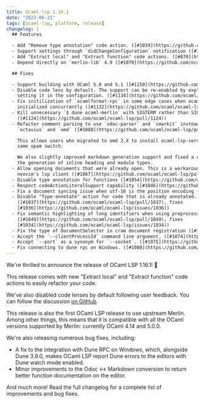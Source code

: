 ```yaml
---
title: Ocaml-lsp 1.16.1
date: "2023-06-21"
tags: [ocaml-lsp, platform, release]
changelog: |
  ## Features

  - Add "Remove type annotation" code action. ([#1039](https://github.com/ocaml/ocaml-lsp/pull/1039))
  - Support settings through `didChangeConfiguration` notification ([#1103](https://github.com/ocaml/ocaml-lsp/pull/1103))
  - Add "Extract local" and "Extract function" code actions. ([#870](https://github.com/ocaml/ocaml-lsp/pull/870))
  - Depend directly on `merlin-lib` 4.9 ([#1070](https://github.com/ocaml/ocaml-lsp/pull/1070))

  ## Fixes

  - Support building with OCaml 5.0 and 5.1 ([#1150](https://github.com/ocaml/ocaml-lsp/pull/1150))
  - Disable code lens by default. The support can be re-enabled by explicitly
    setting it in the configuration. ([#1134](https://github.com/ocaml/ocaml-lsp/pull/1134))
  - Fix initilization of `ocamlformat-rpc` in some edge cases when ocamlformat is
    initialized concurrently ([#1132](https://github.com/ocaml/ocaml-lsp/pull/1132))
  - Kill unnecessary `$ dune ocaml-merlin` with SIGTERM rather than SIGKILL
    ([#1124](https://github.com/ocaml/ocaml-lsp/pull/1124))
  - Refactor comment parsing to use `odoc-parser` and `cmarkit` instead of
    `octavius` and `omd` ([#1088](https://github.com/ocaml/ocaml-lsp/pull/1088))

    This allows users who migrated to omd 2.X to install ocaml-lsp-server in the
    same opam switch.

    We also slightly improved markdown generation support and fixed a couple in
    the generation of inline heading and module types.
  - Allow opening documents that were already open. This is a workaround for
    neovim's lsp client ([#1067](https://github.com/ocaml/ocaml-lsp/pull/1067))
  - Disable type annotation for functions ([#1054](https://github.com/ocaml/ocaml-lsp/pull/1054))
  - Respect codeActionLiteralSupport capability ([#1046](https://github.com/ocaml/ocaml-lsp/pull/1046))
  - Fix a document syncing issue when utf-16 is the position encoding ([#1004](https://github.com/ocaml/ocaml-lsp/pull/1004))
  - Disable "Type-annotate" action for code that is already annotated.
    ([#1037](https://github.com/ocaml/ocaml-lsp/pull/1037), fixes
    [#1036](https://github.com/ocaml/ocaml-lsp/issues/1036))
  - Fix semantic highlighting of long identifiers when using preprocessors
    ([#1049](https://github.com/ocaml/ocaml-lsp/pull/1049), fixes
    [#1034](https://github.com/ocaml/ocaml-lsp/issues/1034))
  - Fix the type of DocumentSelector in cram document registration ([#1068](https://github.com/ocaml/ocaml-lsp/pull/1068))
  - Accept the `--clientProcessId` command line argument. ([#1074](https://github.com/ocaml/ocaml-lsp/pull/1074))
  - Accept `--port` as a synonym for `--socket`. ([#1075](https://github.com/ocaml/ocaml-lsp/pull/1075))
  - Fix connecting to dune rpc on Windows. ([#1080](https://github.com/ocaml/ocaml-lsp/pull/1080))
---
```


We're thrilled to announce the release of OCaml LSP 1.16.1! 🎉

This release comes with new "Extract local" and "Extract function" code actions
to easily refactor your code.

We've also disabled code lenses by default following user feedback. You can
follow the discussion
[on GitHub](https://github.com/ocaml/ocaml-lsp/pull/1134).

This release is also the first OCaml LSP release to use upstream Merlin. Among
other things, this means that it is compatible with all the OCaml versions
supported by Merlin: currently OCaml 4.14 and 5.0.0.

We're also releasing numerous bug fixes, including:

- A fix to the integration with Dune RPC on Windows, which, alongside Dune
  3.9.0, makes OCaml LSP report Dune errors to the editors with Dune watch mode
  enabled.
- Minor improvements to the Odoc <-> Markdown conversion to return better
  function documentation on the editor.

And much more! Read the full changelog for a complete list of improvements and
bug fixes.
